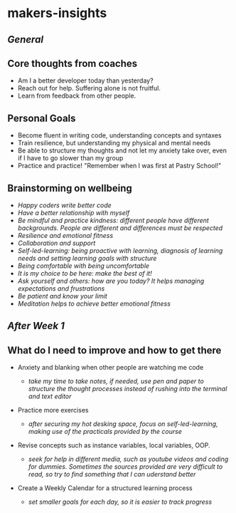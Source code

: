 # makers-insights

## _General_ 

## Core thoughts from coaches

* Am I a better developer today than yesterday?
* Reach out for help. Suffering alone is not fruitful.
* Learn from feedback from other people.

## Personal Goals

* Become fluent in writing code, understanding concepts and syntaxes
* Train resilience, but understanding my physical and mental needs
* Be able to structure my thoughts and not let my anxiety take over, even if I have to go slower than my group
* Practice and practice! "Remember when I was first at Pastry School!"

## Brainstorming on wellbeing

* _Happy coders write better code_
* _Have a better relationship with myself_
* _Be mindful and practice kindness: different people have different backgrounds. People are different and differences must be respected_
* _Resilience and emotional fitness_
* _Collaboration and support_
* _Self-led-learning: being proactive with learning, diagnosis of learning needs and setting learning goals with structure_
* _Being comfortable with being uncomfortable_
* _It is my choice to be here: make the best of it!_
* _Ask yourself and others: how are you today? It helps managing expectations and frustrations_
* _Be patient and know your limit_
* _Meditation helps to achieve better emotional fitness_

## _After Week 1_

## What do I need to improve and how to get there

* Anxiety and blanking when other people are watching me code

  - _take my time to take notes, if needed, use pen and paper to structure the thought processes instead of rushing into the terminal and text editor_

* Practice more exercises

  - _after securing my hot desking space, focus on self-led-learning, making use of the practicals provided by the course_

* Revise concepts such as instance variables, local variables, OOP.

  - _seek for help in different media, such as youtube videos and coding for dummies. Sometimes the sources provided are very difficult to read, so try to find something that I can uderstand better_

* Create a Weekly Calendar for a structured learning process

  - _set smaller goals for each day, so it is easier to track progress_




